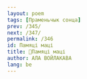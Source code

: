 ```yaml
---
layout: poem
tags: [Праменьчык сонца]
prev: /345/
next: /347/
permalink: /346
id: Памяці маці
title: 🚧Памяці маці
author: АЛА ВОЙЛАКАВА
lang: be
---
```




